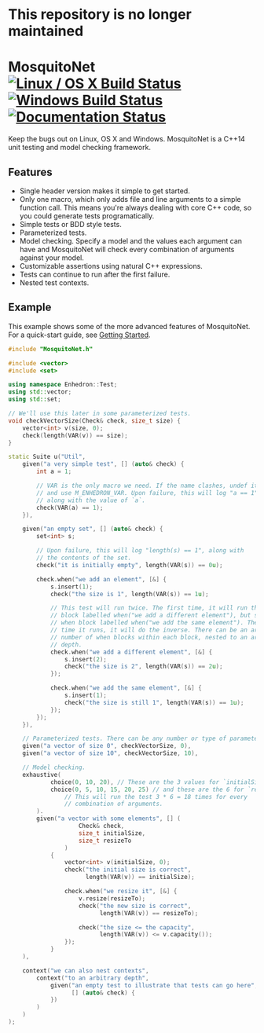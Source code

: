 # This repository is no longer maintained

# MosquitoNet [![Linux / OS X Build Status](https://img.shields.io/travis/simon-bourne/Enhedron/master.svg?label=Linux%20/%20OS%20X%20build)](https://travis-ci.org/simon-bourne/Enhedron) [![Windows Build Status](https://img.shields.io/appveyor/ci/simon-bourne/enhedron/master.svg?label=Windows%20build)](https://ci.appveyor.com/project/simon-bourne/enhedron) [![Documentation Status](https://readthedocs.org/projects/mosquitonet/badge/?version=latest)](http://mosquitonet.readthedocs.org/en/latest/?badge=latest)

Keep the bugs out on Linux, OS X and Windows. MosquitoNet is a C++14 unit testing and model checking framework.

## Features

  * Single header version makes it simple to get started.
  * Only one macro, which only adds file and line arguments to a simple function call. This means you're always dealing
    with core C++ code, so you could generate tests programatically.
  * Simple tests or BDD style tests.
  * Parameterized tests.
  * Model checking. Specify a model and the values each argument can have and MosquitoNet will check every combination
    of arguments against your model.
  * Customizable assertions using natural C++ expressions.
  * Tests can continue to run after the first failure.
  * Nested test contexts.

## Example

This example shows some of the more advanced features of MosquitoNet. For a quick-start guide, see
[Getting Started](https://mosquitonet.readthedocs.org/en/latest/gettingStarted.html).

```C++
#include "MosquitoNet.h"

#include <vector>
#include <set>

using namespace Enhedron::Test;
using std::vector;
using std::set;

// We'll use this later in some parameterized tests.
void checkVectorSize(Check& check, size_t size) {
    vector<int> v(size, 0);
    check(length(VAR(v)) == size);
}

static Suite u("Util",
    given("a very simple test", [] (auto& check) {
        int a = 1;

        // VAR is the only macro we need. If the name clashes, undef it
        // and use M_ENHEDRON_VAR. Upon failure, this will log "a == 1",
        // along with the value of `a`.
        check(VAR(a) == 1);
    }),

    given("an empty set", [] (auto& check) {
        set<int> s;

        // Upon failure, this will log "length(s) == 1", along with
        // the contents of the set.
        check("it is initially empty", length(VAR(s)) == 0u);

        check.when("we add an element", [&] {
            s.insert(1);
            check("the size is 1", length(VAR(s)) == 1u);

            // This test will run twice. The first time, it will run the when
            // block labelled when("we add a different element"), but skip the
            // when block labelled when("we add the same element"). The second
            // time it runs, it will do the inverse. There can be an arbitrary
            // number of when blocks within each block, nested to an arbitrary
            // depth.
            check.when("we add a different element", [&] {
                s.insert(2);
                check("the size is 2", length(VAR(s)) == 2u);
            });

            check.when("we add the same element", [&] {
                s.insert(1);
                check("the size is still 1", length(VAR(s)) == 1u);
            });
        });
    }),

    // Parameterized tests. There can be any number or type of parameters.
    given("a vector of size 0", checkVectorSize, 0),
    given("a vector of size 10", checkVectorSize, 10),

    // Model checking.
    exhaustive(
            choice(0, 10, 20), // These are the 3 values for `initialSize`.
            choice(0, 5, 10, 15, 20, 25) // and these are the 6 for `resizeTo`.
                // This will run the test 3 * 6 = 18 times for every
                // combination of arguments.
        ).
        given("a vector with some elements", [] (
                    Check& check,
                    size_t initialSize,
                    size_t resizeTo
                )
            {
                vector<int> v(initialSize, 0);
                check("the initial size is correct",
                      length(VAR(v)) == initialSize);

                check.when("we resize it", [&] {
                    v.resize(resizeTo);
                    check("the new size is correct",
                          length(VAR(v)) == resizeTo);

                    check("the size <= the capacity",
                          length(VAR(v)) <= v.capacity());
                });
            }
    ),

    context("we can also nest contexts",
        context("to an arbitrary depth",
            given("an empty test to illustrate that tests can go here",
                  [] (auto& check) {
            })
        )
    )
);

```
  
